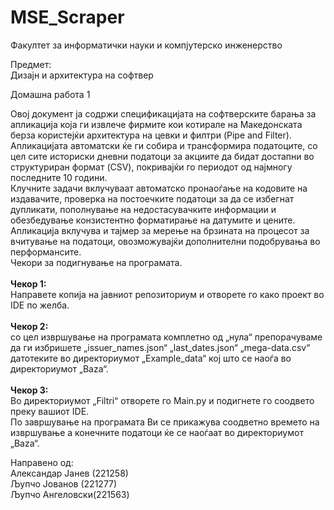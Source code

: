 ﻿# MSE_Scraper

Факултет за информатички науки и компјутерско инженерство
<br />

Предмет:
<br />
Дизаjн и архитектура на софтвер
<br />

Домашна работа 1
<br />

Овој документ ја содржи спецификацијата на софтверските барања за апликација која ги извлече фирмите кои котирале на Македонската берза користејќи архитектура на цевки и филтри (Pipe and Filter). 
<br />
Апликацијата автоматски ќе ги собира и трансформира податоците, со цел сите историски дневни податоци за акциите да бидат достапни во структуриран формат (CSV), покривајќи го периодот од најмногу последните 10 години.
<br />
Клучните задачи вклучуваат автоматско пронаоѓање на кодовите на издавачите, проверка на постоечките податоци за да се избегнат дупликати, пополнување на недостасувачките информации и обезбедување конзистентно форматирање на датумите и цените. 
<br />
Aпликација вклучува и тајмер за мерење на брзината на процесот за вчитување на податоци, овозможувајќи дополнителни подобрувања во перформансите. 
<br />
Чекори за подигнување на програмата.
<br />
<br />
**Чекор 1:**
<br />
  Направете копија на јавниот репозиториум и отворете го како проект во IDE по желба.
  <br />
  <br />
**Чекор 2:**
<br />
  со цел извршување на програмата комплетно од „нула“ препорачуваме да ги избришете „issuer_names.json“ „last_dates.json“ „mega-data.csv“ датотеките во директориумот „Example_data“ кој што се наоѓа во директориумот „Baza“.
  <br />
  <br />
**Чекор 3:**
<br />
  Во директориумот „Filtri“ отворете го Main.py и подигнете го соодвето преку вашиот IDE.
  <br />
По завршување на програмата Ви се прикажува соодветно времето на извршување а конечните податоци ќе се наоѓаат во директориумот „Baza“.
<br />


Направено од:<br />
  Александар Јанев (221258)<br />
  Љупчо Јованов (221277)<br />
  Љупчо Ангеловски(221563)<br />



